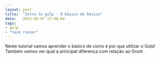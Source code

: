 ```yaml
---
layout: post
title:  "Intro to gulp - O básico do básico"
date:   2015-02-07 17:48:04
tags: 
- gulp 
- "task runner"
---
```

Neste tutorial vamos aprender o básico de como e por que utilizar o Gulp! Também
vamos ver qual a principal diferença com relação ao Grunt